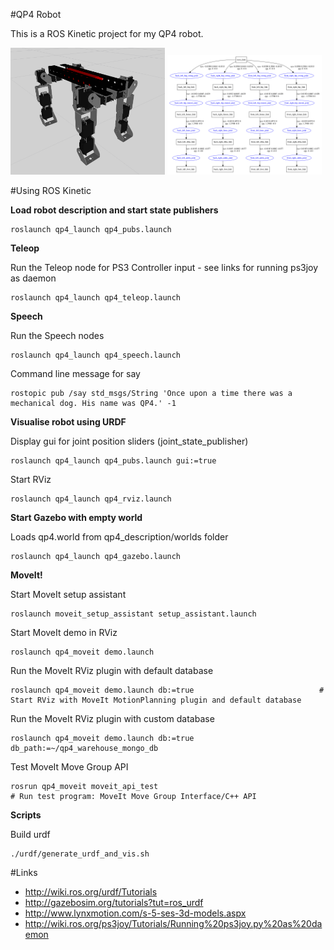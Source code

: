 #QP4 Robot

This is a ROS Kinetic project for my QP4 robot.

<img src="/assets/images/rviz_screenshot.png" alt="alt text" width="49%" >
<img src="/assets/images/urdf.png" alt="alt text" width="49%" >

#Using ROS Kinetic

__Load robot description and start state publishers__
~~~~
roslaunch qp4_launch qp4_pubs.launch
~~~~

__Teleop__

Run the Teleop node for PS3 Controller input - see links for running ps3joy as daemon
~~~~
roslaunch qp4_launch qp4_teleop.launch 
~~~~

__Speech__

Run the Speech nodes
~~~~
roslaunch qp4_launch qp4_speech.launch
~~~~

Command line message for say
~~~~
rostopic pub /say std_msgs/String 'Once upon a time there was a mechanical dog. His name was QP4.' -1
~~~~


__Visualise robot using URDF__

Display gui for joint position sliders (joint_state_publisher)
~~~~
roslaunch qp4_launch qp4_pubs.launch gui:=true
~~~~

Start RViz
~~~~
roslaunch qp4_launch qp4_rviz.launch
~~~~

__Start Gazebo with empty world__

Loads qp4.world from qp4_description/worlds folder
~~~~
roslaunch qp4_launch qp4_gazebo.launch
~~~~

__MoveIt!__

Start MoveIt setup assistant
~~~~
roslaunch moveit_setup_assistant setup_assistant.launch
~~~~

Start MoveIt demo in RViz
~~~~
roslaunch qp4_moveit demo.launch
~~~~

Run the MoveIt RViz plugin with default database
~~~~
roslaunch qp4_moveit demo.launch db:=true                            # Start RViz with MoveIt MotionPlanning plugin and default database
~~~~

Run the MoveIt RViz plugin with custom database
~~~~
roslaunch qp4_moveit demo.launch db:=true db_path:=~/qp4_warehouse_mongo_db
~~~~

Test MoveIt Move Group API
~~~~
rosrun qp4_moveit moveit_api_test                                           # Run test program: MoveIt Move Group Interface/C++ API
~~~~


__Scripts__

Build urdf
~~~~
./urdf/generate_urdf_and_vis.sh
~~~~



#Links

* http://wiki.ros.org/urdf/Tutorials
* http://gazebosim.org/tutorials?tut=ros_urdf
* http://www.lynxmotion.com/s-5-ses-3d-models.aspx
* http://wiki.ros.org/ps3joy/Tutorials/Running%20ps3joy.py%20as%20daemon
